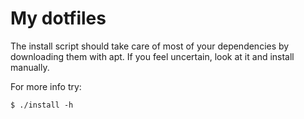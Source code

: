 # My dotfiles

The install script should take care of most of your dependencies by 
downloading them with apt. If you feel uncertain, look at it and install
manually.

For more info try:

    $ ./install -h


